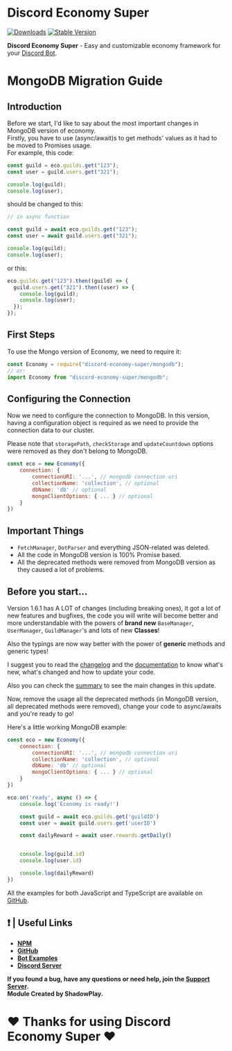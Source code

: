 # Discord Economy Super

[![Downloads](https://img.shields.io/npm/dt/discord-economy-super?style=for-the-badge)](https://www.npmjs.com/package/discord-economy-super)
[![Stable Version](https://img.shields.io/npm/v/discord-economy-super?style=for-the-badge)](https://www.npmjs.com/package/discord-economy-super)

<b>Discord Economy Super</b> - Easy and customizable economy framework for your [Discord Bot](https://discord.js.org/#/).

# MongoDB Migration Guide

## Introduction

Before we start, I'd like to say about the most important changes in MongoDB version of economy.<br>
Firstly, you have to use (async/await)s to get methods' values as it had to be moved to Promises usage.<br>
For example, this code:

```js
const guild = eco.guilds.get("123");
const user = guild.users.get("321");

console.log(guild);
console.log(user);
```

should be changed to this:

```js
// in async function

const guild = await eco.guilds.get("123");
const user = await guild.users.get("321");

console.log(guild);
console.log(user);
```

or this:

```js
eco.guilds.get("123").then((guild) => {
  guild.users.get("321").then((user) => {
    console.log(guild);
    console.log(user);
  });
});
```

## First Steps

To use the Mongo version of Economy, we need to require it:

```js
const Economy = require("discord-economy-super/mongodb");
// or:
import Economy from "discord-economy-super/mongodb";
```

## Configuring the Connection

Now we need to configure the connection to MongoDB. In this version, having a configuration object is required as we need to provide the connection data to our cluster.

Please note that `storagePath`, `checkStorage` and `updateCountdown` options were removed as they don't belong to MongoDB.

```js
const eco = new Economy({
    connection: {
        connectionURI: '...', // mongodb connection uri
        collectionName: 'collection', // optional
        dbName: 'db' // optional
        mongoClientOptions: { ... } // optional
    }
})
```

## Important Things

- `FetchManager`, `DotParser` and everything JSON-related was deleted.
- All the code in MongoDB version is 100% Promise based.
- All the deprecated methods were removed from MongoDB version as they caused a lot of problems.

## Before you start...

Version 1.6.1 has A LOT of changes (including breaking ones), it got a lot of new features and bugfixes, the code you will write will become better and more understandable with the powers of **brand new** `BaseManager`, `UserManager`, `GuildManager`'s and lots of new **Classes**!

Also the typings are now way better with the power of **generic** methods and generic types!

I suggest you to read the [changelog](https://des-docs.js.org/#/docs/main/1.6.3/general/changelog) and the [documentation](https://des-docs.js.org/#/docs/main/1.6.3/general/welcome) to know what's new, what's changed and how to update your code.

Also you can check the [summary](https://des-docs.js.org/#/docs/main/1.6.3/general/updating) to see the main changes in this update.

Now, remove the usage all the deprecated methods (in MongoDB version, all deprecated methods were removed), change your code to async/awaits and you're ready to go!

Here's a little working MongoDB example:

```js
const eco = new Economy({
    connection: {
        connectionURI: '...', // mongodb connection uri
        collectionName: 'collection', // optional
        dbName: 'db' // optional
        mongoClientOptions: { ... } // optional
    }
})

eco.on('ready', async () => {
    console.log('Economy is ready!')

    const guild = await eco.guilds.get('guildID')
    const user = await guild.users.get('userID')

    const dailyReward = await user.rewards.getDaily()


    console.log(guild.id)
    console.log(user.id)

    console.log(dailyReward)
})
```

All the examples for both JavaScript and TypeScript are available on [GitHub](https://github.com/shadowplay1/discord-economy-super/tree/main/examples).

## ❗ | Useful Links

<ul>
<li><b><a href = "https://www.npmjs.com/package/discord-economy-super">NPM</a></b></li>
<li><b><a href = "https://github.com/shadowplay1/discord-economy-super">GitHub</a></b></li>
<li><b><a href = "https://github.com/shadowplay1/discord-economy-super/tree/main/examples">Bot Examples</a></b></li>
<li><b><a href = "https://discord.gg/4pWKq8vUnb">Discord Server</a></b></li>
</ul>
<b>If you found a bug, have any questions or need help, join the <a href = "https://discord.gg/4pWKq8vUnb">Support Server</a>.</b>
<br>
<b>Module Created by ShadowPlay.</b>

# ❤️ Thanks for using Discord Economy Super ❤️
